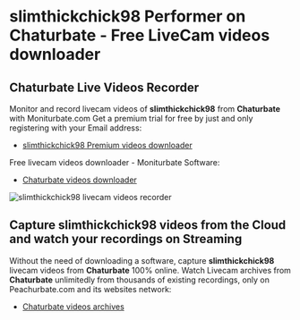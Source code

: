 # slimthickchick98 Performer on Chaturbate - Free LiveCam videos downloader

## Chaturbate Live Videos Recorder

Monitor and record livecam videos of **slimthickchick98** from **Chaturbate** with Moniturbate.com
Get a premium trial for free by just and only registering with your Email address:
* [slimthickchick98 Premium videos downloader](https://moniturbate.com/request-demo-licence-key.html)

Free livecam videos downloader - Moniturbate Software:
* [Chaturbate videos downloader](https://moniturbate.com/moniturbate-download-software.html)

![slimthickchick98 livecam videos recorder](https://peachurnet.com/templates/moniturbate-software.png)


## Capture slimthickchick98 videos from the Cloud and watch your recordings on Streaming

Without the need of downloading a software, capture **slimthickchick98** livecam videos from **Chaturbate** 100% online.
Watch Livecam archives from **Chaturbate** unlimitedly from thousands of existing recordings, only on Peachurbate.com and its websites network:
* [Chaturbate videos archives](https://peachurnet.com/)